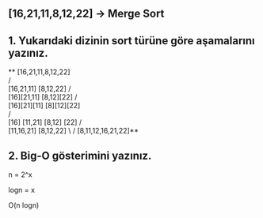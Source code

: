 ## [16,21,11,8,12,22] -> Merge Sort

## 1. Yukarıdaki dizinin sort türüne göre aşamalarını yazınız. 

**       [16,21,11,8,12,22]        
          /         \
    [16,21,11]      [8,12,22]
       /             \
  [16][21,11]     [8,12][22]
      /               \
[16][21][11]       [8][12][22]   
     /                 \
[16] [11,21]       [8,12] [22]
    /                  \
 [11,16,21]         [8,12,22]
     \                /
     [8,11,12,16,21,22]**
     
## 2. Big-O gösterimini yazınız.

n = 2^x

logn = x

O(n logn)     
